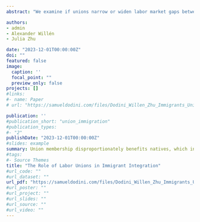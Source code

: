 ```yaml
---
abstract: "We examine if unions narrow or widen labor market gaps between natives and immigrants. We do so by combining rich Norwegian employer-employee matched register data with exogenous variation in union membership obtained through national government policies that differentially shifted the cost to workers to join a union. While union membership significantly improves the wages of natives, its positive effects diminish substantially for Western immigrants and disappear almost entirely for non-Western immigrants. The effect of unions on native wages, and the role of unions in augmenting the native-immigrant wage gap, is nonexistent in competitive labor markets while it is substantial in markets characterized by a high degree of labor concentration. This implies that unions act as a countervailing force to employer power in imperfect markets and can ameliorate the negative labor market effects of labor market concentration, but only for natives. Using unions as a means to empower workers and solve market failures caused by imperfect competition in the labor market, therefore, is likely to lead to a significant increase in societal inequality."

authors:
- admin
- Alexander Willén
- Julia Zhu

date: "2023-12-01T00:00:00Z"
doi: ""
featured: false
image:
  caption: ''
  focal_point: ""
  preview_only: false
projects: []
#links:
#- name: Paper
# url: "https://samueldodini.com/files/Dodini_Willen_Zhu_Immigrants_Unions.pdf"

publication: ''
#publication_short: "union_immigration"
#publication_types:
#- "2"
publishDate: "2023-12-01T00:00:00Z"
#slides: example
summary: Union membership disproportionately benefits natives, which increases gaps between immigrants and natives.
#tags:
#- Source Themes
title: "The Role of Labor Unions in Immigrant Integration"
#url_code: ""
#url_dataset: ""
url_pdf: "https://samueldodini.com/files/Dodini_Willen_Zhu_Immigrants_Unions.pdf"
#url_poster: ""
#url_project: ""
#url_slides: ""
#url_source: ""
#url_video: ""
---
```

